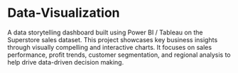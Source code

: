 # Data-Visualization
A data storytelling dashboard built using Power BI / Tableau on the Superstore sales dataset. This project showcases key business insights through visually compelling and interactive charts. It focuses on sales performance, profit trends, customer segmentation, and regional analysis to help drive data-driven decision making. 
